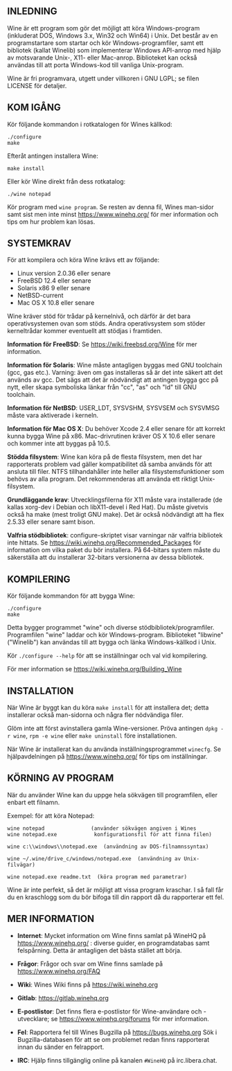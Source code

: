 ## INLEDNING

Wine är ett program som gör det möjligt att köra Windows-program
(inkluderat DOS, Windows 3.x, Win32 och Win64) i Unix. Det består av en
programstartare som startar och kör Windows-programfiler, samt ett
bibliotek (kallat Winelib) som implementerar Windows API-anrop med hjälp
av motsvarande Unix-, X11- eller Mac-anrop. Biblioteket kan också användas
till att porta Windows-kod till vanliga Unix-program.

Wine är fri programvara, utgett under villkoren i GNU LGPL; se
filen LICENSE för detaljer.


## KOM IGÅNG

Kör följande kommandon i rotkatalogen för Wines källkod:

```
./configure
make
```

Efteråt antingen installera Wine:

```
make install
```

Eller kör Wine direkt från dess rotkatalog:

```
./wine notepad
```

Kör program med `wine program`. Se resten av denna fil,
Wines man-sidor samt sist men inte minst https://www.winehq.org/ för mer
information och tips om hur problem kan lösas.


## SYSTEMKRAV

För att kompilera och köra Wine krävs ett av följande:

- Linux version 2.0.36 eller senare
- FreeBSD 12.4 eller senare
- Solaris x86 9 eller senare
- NetBSD-current
- Mac OS X 10.8 eller senare

Wine kräver stöd för trådar på kernelnivå, och därför är det bara
operativsystemen ovan som stöds. Andra operativsystem som
stöder kerneltrådar kommer eventuellt att stödjas i framtiden.

**Information för FreeBSD**:
  Se https://wiki.freebsd.org/Wine för mer information.

**Information för Solaris**:
  Wine måste antagligen byggas med GNU toolchain (gcc, gas etc.).
  Varning: även om gas installeras så är det inte säkert att det används av
  gcc. Det sägs att det är nödvändigt att antingen bygga gcc på nytt, eller
  skapa symboliska länkar från "cc", "as" och "ld" till GNU toolchain.

**Information för NetBSD**:
  USER_LDT, SYSVSHM, SYSVSEM och SYSVMSG måste vara aktiverade i kerneln.

**Information för Mac OS X**:
  Du behöver Xcode 2.4 eller senare för att korrekt kunna bygga Wine på x86.
  Mac-drivrutinen kräver OS X 10.6 eller senare och kommer inte att byggas på 10.5.

**Stödda filsystem**:
  Wine kan köra på de flesta filsystem, men det har rapporterats problem vad
  gäller kompatibilitet då samba används för att ansluta till filer. NTFS
  tillhandahåller inte heller alla filsystemsfunktioner som behövs av alla
  program. Det rekommenderas att använda ett riktigt Unix-filsystem.

**Grundläggande krav**:
  Utvecklingsfilerna för X11 måste vara installerade (de kallas xorg-dev i
  Debian och libX11-devel i Red Hat).
  Du måste givetvis också ha make (mest troligt GNU make).
  Det är också nödvändigt att ha flex 2.5.33 eller senare samt bison.

**Valfria stödbibliotek**:
  configure-skriptet visar varningar när valfria bibliotek inte hittats.
  Se https://wiki.winehq.org/Recommended_Packages för information om vilka
  paket du bör installera. På 64-bitars system måste du säkerställa att du
  installerar 32-bitars versionerna av dessa bibliotek.


## KOMPILERING

Kör följande kommandon för att bygga Wine:

```
./configure
make
```

Detta bygger programmet "wine" och diverse stödbibliotek/programfiler.
Programfilen "wine" laddar och kör Windows-program.
Biblioteket "libwine" ("Winelib") kan användas till att bygga och länka
Windows-källkod i Unix.

Kör `./configure --help` för att se inställningar och val vid kompilering.

För mer information se https://wiki.winehq.org/Building_Wine


## INSTALLATION

När Wine är byggt kan du köra `make install` för att installera det;
detta installerar också man-sidorna och några fler nödvändiga filer.

Glöm inte att först avinstallera gamla Wine-versioner. Pröva antingen
`dpkg -r wine`, `rpm -e wine` eller `make uninstall` före installationen.

När Wine är installerat kan du använda inställningsprogrammet `winecfg`.
Se hjälpavdelningen på https://www.winehq.org/ för tips om inställningar.


## KÖRNING AV PROGRAM

När du använder Wine kan du uppge hela sökvägen till programfilen, eller
enbart ett filnamn.

Exempel: för att köra Notepad:

```
wine notepad               (använder sökvägen angiven i Wines
wine notepad.exe            konfigurationsfil för att finna filen)

wine c:\\windows\\notepad.exe  (användning av DOS-filnamnssyntax)

wine ~/.wine/drive_c/windows/notepad.exe  (användning av Unix-filvägar)

wine notepad.exe readme.txt  (köra program med parametrar)
```

Wine är inte perfekt, så det är möjligt att vissa program kraschar.
I så fall får du en kraschlogg som du bör bifoga till din rapport då du
rapporterar ett fel.


## MER INFORMATION

- **Internet**: Mycket information om Wine finns samlat på WineHQ på
           https://www.winehq.org/ : diverse guider, en programdatabas samt
           felspårning. Detta är antagligen det bästa stället att börja.

- **Frågor**: Frågor och svar om Wine finns samlade på https://www.winehq.org/FAQ

- **Wiki**: Wines Wiki finns på https://wiki.winehq.org

- **Gitlab**: https://gitlab.winehq.org

- **E-postlistor**:
           Det finns flera e-postlistor för Wine-användare och -utvecklare; se
           https://www.winehq.org/forums för mer information.

- **Fel**: Rapportera fel till Wines Bugzilla på https://bugs.winehq.org
           Sök i Bugzilla-databasen för att se om problemet redan finns
           rapporterat innan du sänder en felrapport.

- **IRC**: Hjälp finns tillgänglig online på kanalen `#WineHQ` på
           irc.libera.chat.
